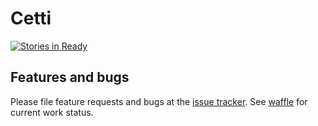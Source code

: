# Cetti
[![Stories in Ready](https://badge.waffle.io/drager/cetti.png?label=ready&title=Ready)](https://waffle.io/drager/cetti)

## Features and bugs
Please file feature requests and bugs at the [issue tracker][tracker].
See [waffle][waffle] for current work status.

[tracker]: https://github.com/drager/cetti/issues
[waffle]: https://waffle.io/drager/cetti
